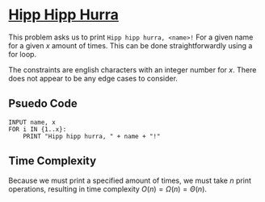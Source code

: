 # [Hipp Hipp Hurra](https://open.kattis.com/problems/hipphipphurra)

This problem asks us to print `Hipp hipp hurra, <name>!` For a given name for a given $x$ amount of times. This can be done straightforwardly using a for loop.

The constraints are english characters with an integer number for $x$. There does not appear to be any edge cases to consider.

## Psuedo Code
```
INPUT name, x
FOR i IN {1..x}:
    PRINT "Hipp hipp hurra, " + name + "!"
```

## Time Complexity
Because we must print a specified amount of times, we must take $n$ print operations, resulting in time complexity $O(n) = \Omega(n) = \Theta(n)$.